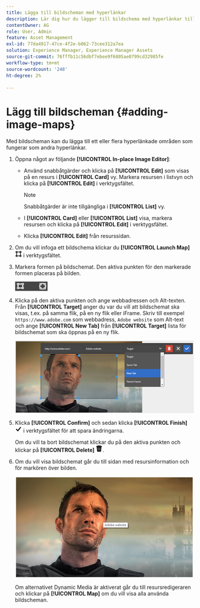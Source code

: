 ```yaml
---
title: Lägga till bildscheman med hyperlänkar
description: Lär dig hur du lägger till bildschema med hyperlänkar till en bild.
contentOwner: AG
role: User, Admin
feature: Asset Management
exl-id: 77da4917-47ce-4f2e-b062-73cee312a7ea
solution: Experience Manager, Experience Manager Assets
source-git-commit: 76fffb11c56dbf7ebee9f6805ae0799cd32985fe
workflow-type: tm+mt
source-wordcount: '248'
ht-degree: 2%

---
```


# Lägg till bildscheman {#adding-image-maps}

Med bildscheman kan du lägga till ett eller flera hyperlänkade områden som fungerar som andra hyperlänkar.

1. Öppna något av följande **[!UICONTROL In-place Image Editor]**:

   * Använd snabbåtgärder och klicka på **[!UICONTROL Edit]** som visas på en resurs i **[!UICONTROL Card]** vy. Markera resursen i listvyn och klicka på **[!UICONTROL Edit]** i verktygsfältet.

     >[!NOTE]
     >
     >Snabbåtgärder är inte tillgängliga i **[!UICONTROL List]** vy.

   * I **[!UICONTROL Card]** eller **[!UICONTROL List]** visa, markera resursen och klicka på **[!UICONTROL Edit]** i verktygsfältet.
   * Klicka **[!UICONTROL Edit]** från resurssidan.

1. Om du vill infoga ett bildschema klickar du **[!UICONTROL Launch Map]** ![bildschema](assets/do-not-localize/image-map-icon.png) i verktygsfältet.
1. Markera formen på bildschemat. Den aktiva punkten för den markerade formen placeras på bilden.

   ![chlimage_1-422](assets/chlimage_1-422.png)

1. Klicka på den aktiva punkten och ange webbadressen och Alt-texten. Från **[!UICONTROL Target]** anger du var du vill att bildschemat ska visas, t.ex. på samma flik, på en ny flik eller iFrame. Skriv till exempel `https://www.adobe.com` som webbadress, `Adobe website` som Alt-text och ange **[!UICONTROL New Tab]** från **[!UICONTROL Target]** lista för bildschemat som ska öppnas på en ny flik.

   ![chlimage_1-423](assets/chlimage_1-423.png)

1. Klicka **[!UICONTROL Confirm]** och sedan klicka **[!UICONTROL Finish]** ![markera kontroll klar](assets/do-not-localize/check-ok-done-icon.png) i verktygsfältet för att spara ändringarna.

   Om du vill ta bort bildschemat klickar du på den aktiva punkten och klickar på **[!UICONTROL Delete]** ![delete](assets/do-not-localize/delete-solid-line.png).

1. Om du vill visa bildschemat går du till sidan med resursinformation och för markören över bilden.

   ![chlimage_1-426](assets/chlimage_1-426.png)

   Om alternativet Dynamic Media är aktiverat går du till resursredigeraren och klickar på **[!UICONTROL Map]** om du vill visa alla använda bildscheman.
